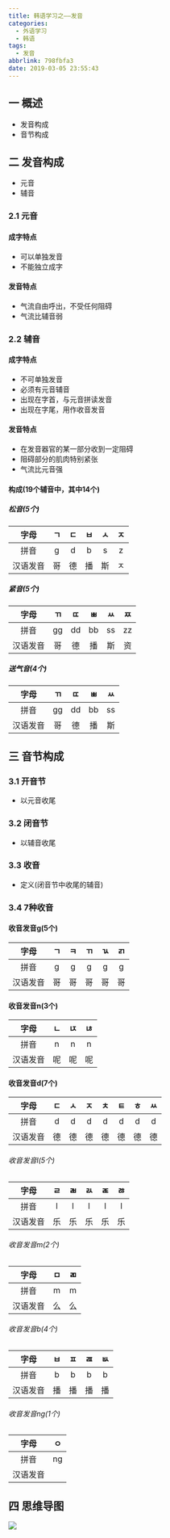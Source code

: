 ```yaml
---
title: 韩语学习之——发音
categories:
  - 外语学习
  - 韩语
tags:
  - 发音
abbrlink: 798fbfa3
date: 2019-03-05 23:55:43
---
```

## 一 概述
* 发音构成
* 音节构成

<!--more-->

## 二 发音构成
* 元音
* 辅音

### 2.1 元音
#### 成字特点
* 可以单独发音
* 不能独立成字

#### 发音特点
* 气流自由呼出，不受任何阻碍
* 气流比辅音弱

### 2.2 辅音

#### 成字特点
* 不可单独发音
* 必须有元音辅音
* 出现在字首，与元音拼读发音
* 出现在字尾，用作收音发音

#### 发音特点
* 在发音器官的某一部分收到一定阻碍
* 阻碍部分的肌肉特别紧张
* 气流比元音强

#### 构成(19个辅音中，其中14个)

#####  松音(5个)

|   字母   |  ㄱ  |  ㄷ  |  ㅂ  |  ㅅ  |  ㅈ  |
| :------: | :--: | :--: | :--: | :--: | :--: |
|   拼音   |  g   |  d   |  b   |  s   |  z   |
| 汉语发音 |  哥  |  德  |  播  |  斯  |  ㅈ  |

##### 紧音(5个)

|   字母   |  ㄲ  |  ㄸ  |  ㅃ  |  ㅆ  |  ㅉ  |
| :------: | :--: | :--: | :--: | :--: | :--: |
|   拼音   |  gg  |  dd  |  bb  |  ss  |  zz  |
| 汉语发音 |  哥  |  德  |  播  |  斯  |  资  |


##### 送气音(4个)

|   字母   |  ㄲ  |  ㄸ  |  ㅃ  |  ㅆ  |
| :------: | :--: | :--: | :--: | :--: |
|   拼音   |  gg  |  dd  |  bb  |  ss  |
| 汉语发音 |  哥  |  德  |  播  |  斯  |

## 三  音节构成

### 3.1 开音节
* 以元音收尾

### 3.2 闭音节
* 以辅音收尾

### 3.3  收音
* 定义(闭音节中收尾的辅音)

### 3.4  7种收音
#### 收音发音g(5个)

|   字母   |  ㄱ  |  ㅋ  |  ㄲ  |  ㄳ  |  ㄺ  |
| :------: | :--: | :--: | :--: | :--: | :--: |
|   拼音   |  g   |  g   |  g   |  g   |  g   |
| 汉语发音 |  哥  |  哥  |  哥  |  哥  |  哥  |

####  收音发音n(3个) 

|   字母   |  ㄴ  |  ㄵ  |  ㄶ  |
| :------: | :--: | :--: | :--: |
|   拼音   |  n   |  n   |  n   |
| 汉语发音 |  呢  |  呢  |  呢  |

####  收音发音d(7个)

|   字母   |  ㄷ  |  ㅅ  |  ㅈ  |  ㅊ  |  ㅌ  |  ㅎ  |  ㅆ  |
| :------: | :--: | :--: | :--: | :--: | :--: | :--: | :--: |
|   拼音   |  d   |  d   |  d   |  d   |  d   |  d   |  d   |
| 汉语发音 |  德  |  德  |  德  |  德  |  德  |  德  |  德  |

###### 收音发音l(5个) 

|   字母   |  ㄹ  |  ㄼ  |  ㄽ  |  ㄾ  |  ㅀ  |
| :------: | :--: | :--: | :--: | :--: | :--: |
|   拼音   |  l   |  l   |  l   |  l   |  l   |
| 汉语发音 |  乐  |  乐  |  乐  |  乐  |  乐  |

###### 收音发音m(2个) 

|   字母   |  ㅁ  |  ㄻ  |
| :------: | :--: | :--: |
|   拼音   |  m   |  m   |
| 汉语发音 |  么  |  么  |

###### 收音发音b(4个) 
|   字母   |  ㅂ  |  ㅍ  |  ㄿ  |  ㅄ  |
| :------: | :--: | :--: | :--: | :--: |
|   拼音   |  b   |  b   |  b   |  b   |
| 汉语发音 |  播  |  播  |  播  |  播  |

###### 收音发音ng(1个) 

|   字母   |  ㅇ  |
| :------: | :--: |
|   拼音   |  ng  |
| 汉语发音 |      |

## 四 思维导图
![][1]




[1]: https://cdn.staticaly.com/gh/PGzxc/CDN/master/blog-image/korean_pronunciation.png